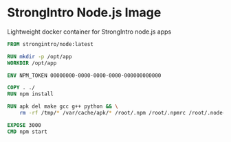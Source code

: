 # StrongIntro Node.js Image

Lightweight docker container for StrongIntro node.js apps

```dockerfile
FROM strongintro/node:latest

RUN mkdir -p /opt/app
WORKDIR /opt/app

ENV NPM_TOKEN 00000000-0000-0000-0000-000000000000

COPY . ./
RUN npm install

RUN apk del make gcc g++ python && \
    rm -rf /tmp/* /var/cache/apk/* /root/.npm /root/.npmrc /root/.node-gyp

EXPOSE 3000
CMD npm start
```
